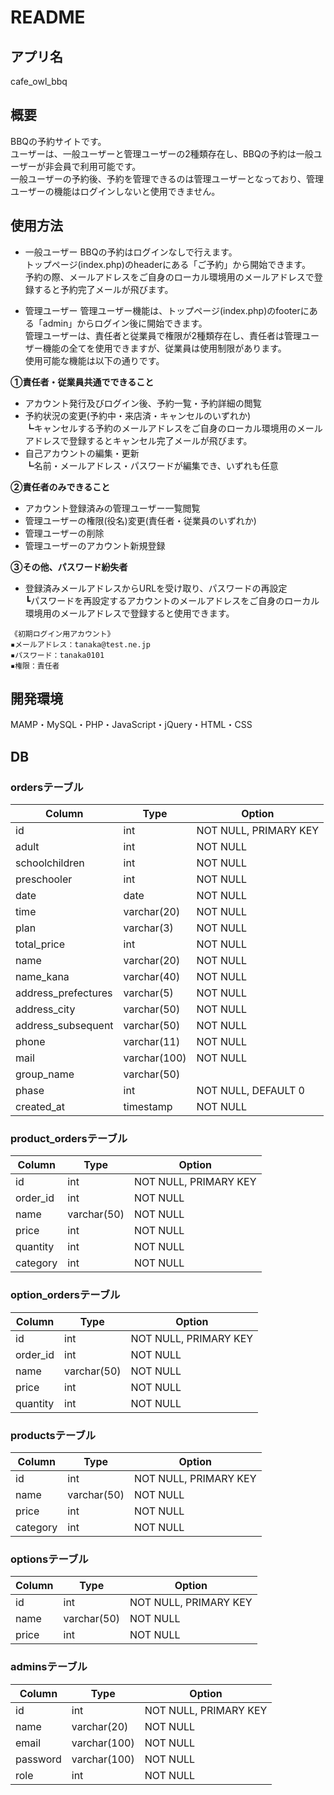 # README

## アプリ名
cafe_owl_bbq

## 概要
BBQの予約サイトです。  
ユーザーは、一般ユーザーと管理ユーザーの2種類存在し、BBQの予約は一般ユーザーが非会員で利用可能です。  
一般ユーザーの予約後、予約を管理できるのは管理ユーザーとなっており、管理ユーザーの機能はログインしないと使用できません。  

## 使用方法
- 一般ユーザー
BBQの予約はログインなしで行えます。  
トップページ(index.php)のheaderにある「ご予約」から開始できます。  
予約の際、メールアドレスをご自身のローカル環境用のメールアドレスで登録すると予約完了メールが飛びます。  

- 管理ユーザー
管理ユーザー機能は、トップページ(index.php)のfooterにある「admin」からログイン後に開始できます。  
管理ユーザーは、責任者と従業員で権限が2種類存在し、責任者は管理ユーザー機能の全てを使用できますが、従業員は使用制限があります。  
使用可能な機能は以下の通りです。  

**①責任者・従業員共通でできること**  
- アカウント発⾏及びログイン後、予約⼀覧・予約詳細の閲覧  
- 予約状況の変更(予約中・来店済・キャンセルのいずれか)  
┗キャンセルする予約のメールアドレスをご自身のローカル環境用のメールアドレスで登録するとキャンセル完了メールが飛びます。  
- ⾃⼰アカウントの編集・更新  
┗名前・メールアドレス・パスワードが編集でき、いずれも任意  

**②責任者のみできること**  
- アカウント登録済みの管理ユーザー⼀覧閲覧  
- 管理ユーザーの権限(役名)変更(責任者・従業員のいずれか)  
- 管理ユーザーの削除  
- 管理ユーザーのアカウント新規登録  

**③その他、パスワード紛失者**  
- 登録済みメールアドレスからURLを受け取り、パスワードの再設定  
┗パスワードを再設定するアカウントのメールアドレスをご自身のローカル環境用のメールアドレスで登録すると使用できます。

`《初期ログイン用アカウント》`  
`▪メールアドレス：tanaka@test.ne.jp`  
`▪パスワード：tanaka0101`  
`▪権限：責任者`

## 開発環境
MAMP・MySQL・PHP・JavaScript・jQuery・HTML・CSS

## DB

### ordersテーブル

|Column|Type|Option|
|------|----|------|
|id|int|NOT NULL, PRIMARY KEY|
|adult|int|NOT NULL|
|schoolchildren|int|NOT NULL|
|preschooler|int|NOT NULL|
|date|date|NOT NULL|
|time|varchar(20)|NOT NULL|
|plan|varchar(3)|NOT NULL|
|total_price|int|NOT NULL|
|name|varchar(20)|NOT NULL|
|name_kana|varchar(40)|NOT NULL|
|address_prefectures|varchar(5)|NOT NULL|
|address_city|varchar(50)|NOT NULL|
|address_subsequent|varchar(50)|NOT NULL|
|phone|varchar(11)|NOT NULL|
|mail|varchar(100)|NOT NULL|
|group_name|varchar(50)||
|phase|int|NOT NULL, DEFAULT 0|
|created_at|timestamp|NOT NULL|

### product_ordersテーブル

|Column|Type|Option|
|------|----|------|
|id|int|NOT NULL, PRIMARY KEY|
|order_id|int|NOT NULL|
|name|varchar(50)|NOT NULL|
|price|int|NOT NULL|
|quantity|int|NOT NULL|
|category|int|NOT NULL|

### option_ordersテーブル

|Column|Type|Option|
|------|----|------|
|id|int|NOT NULL, PRIMARY KEY|
|order_id|int|NOT NULL|
|name|varchar(50)|NOT NULL|
|price|int|NOT NULL|
|quantity|int|NOT NULL|

### productsテーブル

|Column|Type|Option|
|------|----|------|
|id|int|NOT NULL, PRIMARY KEY|
|name|varchar(50)|NOT NULL|
|price|int|NOT NULL|
|category|int|NOT NULL|

### optionsテーブル

|Column|Type|Option|
|------|----|------|
|id|int|NOT NULL, PRIMARY KEY|
|name|varchar(50)|NOT NULL|
|price|int|NOT NULL|

### adminsテーブル

|Column|Type|Option|
|------|----|------|
|id|int|NOT NULL, PRIMARY KEY|
|name|varchar(20)|NOT NULL|
|email|varchar(100)|NOT NULL|
|password|varchar(100)|NOT NULL|
|role|int|NOT NULL|
